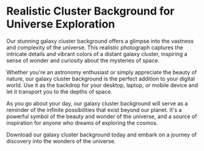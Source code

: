 <!--font:Open Sans-->

# Realistic Cluster Background for Universe Exploration

Our stunning galaxy cluster background offers a glimpse into the vastness and complexity of the universe. This realistic photograph captures the intricate details and vibrant colors of a distant galaxy cluster, inspiring a sense of wonder and curiosity about the mysteries of space.

Whether you're an astronomy enthusiast or simply appreciate the beauty of nature, our galaxy cluster background is the perfect addition to your digital world. Use it as the backdrop for your desktop, laptop, or mobile device and let it transport you to the depths of space.

As you go about your day, our galaxy cluster background will serve as a reminder of the infinite possibilities that exist beyond our planet. It's a powerful symbol of the beauty and wonder of the universe, and a source of inspiration for anyone who dreams of exploring the cosmos.

Download our galaxy cluster background today and embark on a journey of discovery into the wonders of the universe.

<!--

Write me markdown content of website with wallpaper:

"A realistic photograph of a galaxy cluster, with bright colors and intricate details that showcase the vastness of the universe."

The header of the page should not be copy of the text but rather a real content of the website which is using this wallpaper.


---


# Discover the Wonders of the Universe with Our Galaxy Cluster Wallpaper

Experience the breathtaking beauty of the universe with our stunning galaxy cluster wallpaper. This realistic photograph captures the intricate details and vibrant colors of a galaxy cluster, showcasing the vastness and wonder of space.

Whether you're an astronomy enthusiast or simply appreciate the beauty of nature, our galaxy cluster wallpaper is the perfect addition to your desktop or mobile device. The high-quality image will transport you to the depths of space and inspire a sense of awe and wonder.

Download our galaxy cluster wallpaper today and discover the wonders of the universe from the comfort of your own screen.


---


Heading should not include word "wallpaper". The website should not be about the wallpaper itself, wallpaper is just a related background, rewrite whole content.


---


# Explore the Vastness of the Universe with Our Realistic Galaxy Cluster Background

Immerse yourself in the beauty and wonder of the universe with our stunning galaxy cluster background. This realistic photograph captures the intricate details and vibrant colors of a distant galaxy cluster, showcasing the vastness and complexity of space.

Whether you're an astronomy enthusiast or simply appreciate the awe-inspiring beauty of nature, our galaxy cluster background is the perfect addition to your digital world. The high-quality image will transport you to the depths of space and inspire a sense of wonder and curiosity about the mysteries of the cosmos.

Use our galaxy cluster background as the backdrop for your desktop, laptop, or mobile device and let it serve as a daily reminder of the infinite possibilities that exist beyond our planet. Download our background today and embark on a journey of discovery into the wonders of the universe.


---


Heading is too long, rewrite whole content.


---


# Discover the Wonders of the Universe with Our Realistic Galaxy Cluster Background

Our stunning galaxy cluster background offers a glimpse into the vastness and complexity of the universe. This realistic photograph captures the intricate details and vibrant colors of a distant galaxy cluster, inspiring a sense of wonder and curiosity about the mysteries of space.

Whether you're an astronomy enthusiast or simply appreciate the awe-inspiring beauty of nature, our galaxy cluster background is the perfect addition to your digital world. Use it as the backdrop for your desktop, laptop, or mobile device and let it transport you to the depths of space.

As you go about your day, our galaxy cluster background will serve as a daily reminder of the infinite possibilities that exist beyond our planet. It's a powerful symbol of the beauty and wonder of the universe, and a source of inspiration for anyone who dreams of exploring the cosmos.

Download our galaxy cluster background today and embark on a journey of discovery into the wonders of the universe.


---


Heading is too long, rewrite whole content.


---


# Explore the Universe with Our Realistic Galaxy Cluster Background

Our stunning galaxy cluster background offers a glimpse into the vastness and complexity of the universe. This realistic photograph captures the intricate details and vibrant colors of a distant galaxy cluster, inspiring a sense of wonder and curiosity about the mysteries of space.

Whether you're an astronomy enthusiast or simply appreciate the beauty of nature, our galaxy cluster background is the perfect addition to your digital world. Use it as the backdrop for your desktop, laptop, or mobile device and let it transport you to the depths of space.

As you go about your day, our galaxy cluster background will serve as a reminder of the infinite possibilities that exist beyond our planet. It's a powerful symbol of the beauty and wonder of the universe, and a source of inspiration for anyone who dreams of exploring the cosmos.

Download our galaxy cluster background today and embark on a journey of discovery into the wonders of the universe.


---


Write me a Google font which is best fitting for the website.

Pick from the list:
- Alegreya
- Playfair Display
- Lobster
- Raleway
- Roboto
- Inter
- Futura
- Great Vibes
- Open Sans
- Barlow Condensed
- Poppins
- Montserrat
- Orbitron
- Dancing Script
- Exo 2
- Lato
- IBM Plex Sans


Write just the font name nothing else.


---


Open Sans

-->

